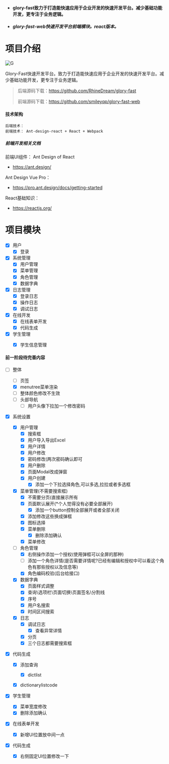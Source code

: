 - #### glory-fast致力于打造能快速应用于企业开发的快速开发平台。减少基础功能开发，更专注于业务逻辑。
- ##### glory-fast-web快速开发平台前端模块。react版本。


# 项目介绍

![G](https://img-blog.csdnimg.cn/20200525161050351.png)





Glory-Fast快速开发平台。致力于打造能快速应用于企业开发的快速开发平台。减少基础功能开发，更专注于业务逻辑。

> 后端源码下载：<https://github.com/RhineDream/glory-fast>
>
> 前端源码下载：<https://github.com/smileyqp/glory-fast-web>

#### 技术架构

```shell
后端技术： 
前端技术： Ant-design-react + React + Webpack 
```

##### 前端开发相关文档

前端UI组件： Ant Design of React

- <https://ant.design/>

Ant Design Vue Pro：

- <https://pro.ant.design/docs/getting-started>

React基础知识：

- <https://reactjs.org/>


# 项目模块

- [x] 用户
    - [x] 登录
- [x] 系统管理
    - [x] 用户管理
    - [x] 菜单管理
    - [x] 角色管理
    - [x] 数据字典
- [x] 日志管理
    - [x] 登录日志
    - [x] 操作日志
    - [x] 调试日志
- [x] 在线开发
    - [x] 在线表单开发
    - [x] 代码生成
- [x] 学生管理
    - [x] 学生信息管理





#### 前一阶段待完善内容


- [ ] 整体

  - [ ] 页签
  - [x] menutree菜单渲染
  - [ ] 整体颜色修改不生效
  - [ ] 头部导航
    - [ ] 用户头像下拉加一个修改密码

- [x] 系统设置

  - [x] 用户管理
    - [x] 搜索框
    - [x] 用户导入导出Excel
    - [x] 用户详情
    - [x] 用户修改
    - [x] 密码修改(两次密码确认即可
    - [x] 用户删除
    - [x] 页面Modal改成弹窗
    - [x] 用户创建
      - [x] 添加一个下拉选择角色,可以多选,拉拉或者多选框
  - [x] 菜单管理(不需要搜索框)
    - [x] 不需要分页(直接展示所有
    - [x] 页面默认展开(*个人觉得没有必要全部展开)
      - [x] 添加一个button控制全部展开或者全部关闭
    - [x] 添加修改这些换成弹框
    - [x] 图标选择
    - [x] 菜单删除
      - [x] 删除添加确认
    - [x] 菜单修改
  - [ ] 角色管理
    - [x] 右侧操作添加一个授权(使用弹框可以全屏的那种)
    - [ ] 添加一个角色详情(是否需要详情呢?已经有编辑和授权中可以看这个角色有那些授权以及信息等)
    - [x] 角色编码校验(后台给接口)
  - [x] 数据字典
    - [x] 页面样式调整
    - [x] 查询\选项栏\页面切换\页面签名\分割线
    - [x] 序号
    - [x] 用户名搜索
    - [x] 时间区间搜索
  - [x] 日志
    - [x] 调试日志
      - [x] 查看异常详情
    - [x] 分页
    - [x] 三个日志都需要搜索框

- [x] 代码生成

  - [x] 添加查询

    - [x] dictlist
  - [x] dictionarylistcode
  
- [x] 学生管理


    - [x] 菜单宽度修改
    - [x] 删除添加确认

- [x] 在线表单开发
  
  - [x] 新增UI位置放中间一点
  
- [x] 代码生成
  
    - [x] 右侧固定UI位置修改一下
    
    
    
 
